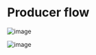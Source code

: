 # Producer flow
![image](https://github.com/soniamartis/kafka/assets/12456295/40ac3d17-c057-4584-b0c0-6bf56a1455d9)

![image](https://github.com/user-attachments/assets/4bedec4f-b395-43a5-86b5-b7dcdc007117)
